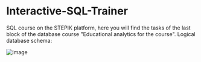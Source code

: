 # Interactive-SQL-Trainer
SQL course on the STEPIK platform, here you will find the tasks of the last block of the database course "Educational analytics for the course".
Logical database schema:



![image](https://user-images.githubusercontent.com/72620861/131116417-ed5c932e-293d-4e62-afb5-abcd59529118.png)
